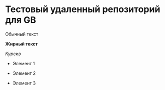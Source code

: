 # Тестовый удаленный репозиторий для GB


Обычный текст

**Жирный текст** 

*Курсив*

* Элемент 1

* Элемент 2

* Элемент 3
